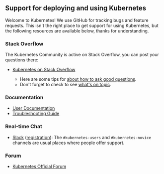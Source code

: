 ## Support for deploying and using Kubernetes 

Welcome to Kubernetes! We use GitHub for tracking bugs and feature requests. 
This isn't the right place to get support for using Kubernetes, but the following 
resources are available below, thanks for understanding.

### Stack Overflow

The Kubernetes Community is active on Stack Overflow, you can post your questions there: 

* [Kubernetes on Stack Overflow](https://stackoverflow.com/questions/tagged/kubernetes)

  * Here are some tips for [about how to ask good questions](https://stackoverflow.com/help/how-to-ask).
  * Don't forget to check to see [what's on topic](http://stackoverflow.com/help/on-topic).

### Documentation 

* [User Documentation](https://kubernetes.io/docs/) 
* [Troubleshooting Guide](https://kubernetes.io/docs/tasks/debug-application-cluster/troubleshooting/)

### Real-time Chat

* [Slack](https://kubernetes.slack.com) ([registration](http://slack.k8s.io)):
The `#kubernetes-users` and `#kubernetes-novice` channels are usual places where 
people offer support.

### Forum

* [Kubernetes Official Forum](https://discuss.kubernetes.io)
